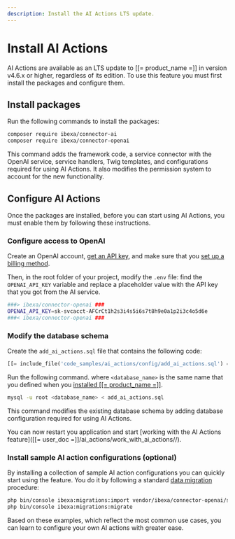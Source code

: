 ```yaml
---
description: Install the AI Actions LTS update.
---
```


# Install AI Actions

AI Actions are available as an LTS update to [[= product_name =]] in version v4.6.x or higher, regardless of its edition.
To use this feature you must first install the packages and configure them.

## Install packages

Run the following commands to install the packages:

``` bash
composer require ibexa/connector-ai
composer require ibexa/connector-openai
```

This command adds the framework code, a service connector with the OpenAI service, service handlers, Twig templates, and configurations required for using AI Actions.
It also modifies the permission system to account for the new functionality.

## Configure AI Actions

Once the packages are installed, before you can start using AI Actions, you must enable them by following these instructions.

### Configure access to OpenAI

Create an OpenAI account, [get an API key](https://help.openai.com/en/articles/4936850-where-do-i-find-my-openai-api-key), and make sure that you [set up a billing method](https://help.openai.com/en/articles/9038407-how-can-i-set-up-billing-for-my-account).

Then, in the root folder of your project, modify the `.env` file: find the `OPENAI_API_KEY` variable and replace a placeholder value with the API key that you got from the AI service.

```bash
###> ibexa/connector-openai ###
OPENAI_API_KEY=sk-svcacct-AFCrCt1h2s3i4s5i6s7t8h9e0a1p2i3c4o5d6e
###< ibexa/connector-openai ###
```

### Modify the database schema

Create the `add_ai_actions.sql` file that contains the following code:

```sql
[[= include_file('code_samples/ai_actions/config/add_ai_actions.sql') =]]
```

Run the following command. where `<database_name>` is the same name that you defined when you [installed [[= product_name =]]](../getting_started/install_ibexa_dxp.md#change-installation-parameters).

```bash
mysql -u root <database_name> < add_ai_actions.sql
```

This command modifies the existing database schema by adding database configuration required for using AI Actions.

You can now restart you application and start [working with the AI Actions feature]([[= user_doc =]]/ai_actions/work_with_ai_actions//).

### Install sample AI action configurations (optional)

By installing a collection of sample AI action configurations you can quickly start using the feature.
You do it by following a standard [data migration](importing_data.md) procedure:

```bash
php bin/console ibexa:migrations:import vendor/ibexa/connector-openai/src/bundle/Resources/migrations/action_configurations.yaml
php bin/console ibexa:migrations:migrate
```

Based on these examples, which reflect the most common use cases, you can learn to configure your own AI actions with greater ease.